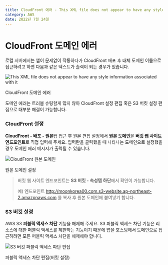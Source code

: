 ```yaml
---
title: CloudFront 에러 - This XML file does not appear to have any style information associated with it
category: AWS
date: 2022년 7월 24일
---
```


# CloudFront 도메인 에러
<!--  -->
로컬 서버에서는 앱이 문제없이 작동하다가 CloudFront 배포 후 대체 도메인 이름으로 접근하려고 하면 다음과 같은 텍스트가 출력이 되는 경우가 있습니다.
<!--  -->
<img src="https://readmedata.github.io/data/cloudfront_error.png" alt="This XML file does not appear to have any style information associated with it">

<span>CloudFront 도메인 에러</span>

도메인 에러는 트러블 슈팅할게 많지 않아 CloudFront 설정 편집 혹은 S3 버킷 설정 편집으로 대부분 해결이 가능합니다.

### CloudFront 설정

**CloudFront - 배포 - 원본**탭 접근 후 원본 편집 설정에서 **원본 도메인**을 **버킷 웹 사이트 엔드포인트**로 직접 입력해 주세요. 입력란을 클릭했을 때 나타나는 도메인으로 설정했을 경우 도메인 에러 메시지가 출력될 수 있습니다.

<img src="https://readmedata.github.io/data/cloudfront_edit.png" alt="CloudFront 원본 도메인">

<span>원본 도메인 설정</span>

> 버킷 웹 사이트 엔드포인트는 **S3 버킷 - 속성탭 하단**에서 확인이 가능합니다.
>
> 예) 엔드포인트 http://moonkorea00.com.s3-website.ap-northeast-2.amazonaws.com 를 복사 후 원본 도메인에 붙여넣기 합니다.

### S3 버킷 설정

AWS S3 **퍼블릭 액세스 차단** 기능을 해제해 주세요. S3 퍼블릭 액세스 차단 기능은 리소스에 대한 퍼블릭 액세스를 제한하는 기능이기 때문에 앱을 호스팅해서 도메인으로 접근하려면 모든 퍼블릭 액세스 차단을 해제해야 합니다.

<img src="https://readmedata.github.io/data/S3_public_access.png" alt="S3 버킷 퍼블릭 액세스 파단 편집">

<span>퍼블릭 액세스 차단 편집(버킷 설정)</span>
